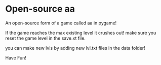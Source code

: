 # Open-source aa
 An open-source form of a game called aa in pygame!

 If the game reaches the max existing level it crushes out! make sure you reset the game level in the save.xt file.

 you can make new lvls by adding new lvl.txt files in the data folder!

 Have Fun!
